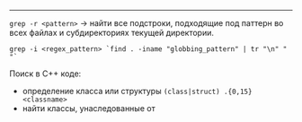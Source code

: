 ___


`grep -r <pattern>` -> найти все подстроки, подходящие под паттерн во всех файлах и субдиректориях текущей директории.


```
grep -i <regex_pattern> `find . -iname "globbing_pattern" | tr "\n" " "`
```



Поиск в С++ коде:
- определение класса или структуры `(class|struct) .{0,15}<classname>`
- найти классы, унаследованные от 